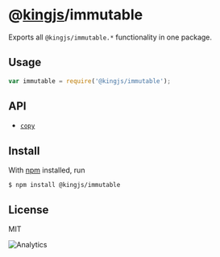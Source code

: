 # @[kingjs](https://www.npmjs.com/package/kingjs)/immutable
Exports all `@kingjs/immutable.*` functionality in one package.
## Usage
```js
var immutable = require('@kingjs/immutable');
```
## API
- [`copy`][copy]
## Install
With [npm](https://npmjs.org/) installed, run
```
$ npm install @kingjs/immutable
```
## License
MIT

![Analytics](https://analytics.kingjs.net/immutable)

  [copy]: https://www.npmjs.com/package/@kingjs/immutable.copy